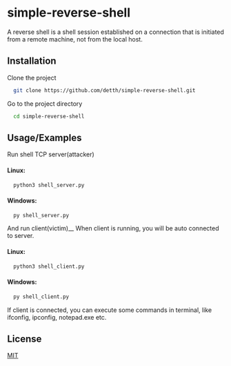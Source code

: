 # simple-reverse-shell

A reverse shell is a shell session established on a connection that is initiated from a remote machine, not from the local host.

## Installation

Clone the project

```bash
  git clone https://github.com/detth/simple-reverse-shell.git
```

Go to the project directory

```bash
  cd simple-reverse-shell
```



## Usage/Examples

Run shell TCP server(attacker)

#### Linux:
```bash
  python3 shell_server.py
```

#### Windows:
```bash
  py shell_server.py
```

And run client(victim)__
When client is running, you will be auto connected to server.

#### Linux:
```bash
  python3 shell_client.py
```

#### Windows:
```bash
  py shell_client.py
```

If client is connected, you can execute some commands in terminal, like ifconfig, ipconfig, notepad.exe etc.

## License

[MIT](https://choosealicense.com/licenses/mit/)
